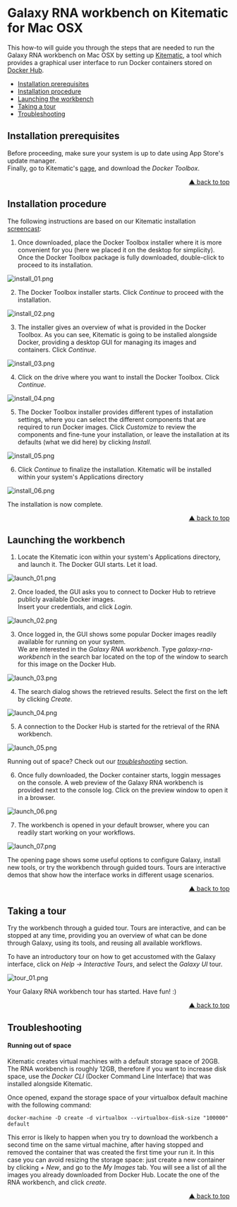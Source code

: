<div id="top"></div>

# Galaxy RNA workbench on Kitematic for Mac OSX

This how-to will guide you through the steps that are needed to run the Galaxy RNA workbench on Mac OSX by setting up [Kitematic](https://kitematic.com), a tool which provides a graphical user interface to run Docker containers stored on [Docker Hub](https://hub.docker.com/).

- [Installation prerequisites](#installation-prerequisites)
- [Installation procedure](#installation-procedure)
- [Launching the workbench](#launching-the-workbench)
- [Taking a tour](#taking-a-tour)
- [Troubleshooting](#troubleshooting)

## Installation prerequisites

Before proceeding, make sure your system is up to date using App Store's update manager.  
Finally, go to Kitematic's [page](https://kitematic.com/), and download the *Docker Toolbox*.
<p align="right"><a href="#top">&#x25B2; back to top</a></p>

## Installation procedure

The following instructions are based on our Kitematic installation [screencast](https://www.youtube.com/watch?v=ssnea4HXVfE):

1. Once downloaded, place the Docker Toolbox installer where it is more convenient for you (here we placed it on the desktop for simplicity). Once the Docker Toolbox package is fully downloaded, double-click to proceed to its installation.

  ![install_01.png](screenshots/kitematic/osx/install_01.png "Install the Docker Toolbox")

2. The Docker Toolbox installer starts. Click _Continue_ to proceed with the installation.

  ![install_02.png](screenshots/kitematic/osx/install_02.png "Installer starts")

3. The installer gives an overview of what is provided in the Docker Toolbox. As you can see, Kitematic is going to be installed alongside Docker, providing a desktop GUI for managing its images and containers. Click _Continue_.

  ![install_03.png](screenshots/kitematic/osx/install_03.png "Content")

4. Click on the drive where you want to install the Docker Toolbox. Click _Continue_.

  ![install_04.png](screenshots/kitematic/osx/install_04.png "Location")

5. The Docker Toolbox installer provides different types of installation settings, where you can select the different components that are required to run Docker images. Click _Customize_ to review the components and fine-tune your installation, or leave the installation at its defaults (what we did here) by clicking _Install_.

  ![install_05.png](screenshots/kitematic/osx/install_05.png "Customize")

6. Click _Continue_ to finalize the installation. Kitematic will be installed within your system's Applications directory

  ![install_06.png](screenshots/kitematic/osx/install_06.png "Manage")

The installation is now complete.
<p align="right"><a href="#top">&#x25B2; back to top</a></p>

## Launching the workbench

1. Locate the Kitematic icon within your system's Applications directory, and launch it. The Docker GUI starts. Let it load.

  ![launch_01.png](screenshots/kitematic/osx/launch_01.png "Docker GUI")

2. Once loaded, the GUI asks you to connect to Docker Hub to retrieve publicly available Docker images.  
  Insert your credentials, and click _Login_.

  ![launch_02.png](screenshots/kitematic/osx/launch_02.png "Docker Hub")

3. Once logged in, the GUI shows some popular Docker images readily available for running on your system.  
  We are interested in the _Galaxy RNA workbench_. Type _galaxy-rna-workbench_ in the search bar located on the top of the window to search for this image on the Docker Hub.

  ![launch_03.png](screenshots/kitematic/osx/launch_03.png "Search the galaxy-rna-workbench")

4. The search dialog shows the retrieved results. Select the first on the left by clicking _Create_.

  ![launch_04.png](screenshots/kitematic/osx/launch_04.png "Get the galaxy-rna-workbench")

5. A connection to the Docker Hub is started for the retrieval of the RNA workbench.

  ![launch_05.png](screenshots/kitematic/osx/launch_05.png "Downloading the workbench")

  Running out of space? Check out our [_troubleshooting_](#Running-out-of-space) section.

6. Once fully downloaded, the Docker container starts, loggin messages on the console. A web preview of the Galaxy RNA workbench is provided next to the console log. Click on the preview window to open it in a browser.

  ![launch_06.png](screenshots/kitematic/osx/launch_06.png "Docker container starts")

7. The workbench is opened in your default browser, where you can readily start working on your workflows.

  ![launch_07.png](screenshots/kitematic/osx/launch_07.png "Workbench opens in the browser")

The opening page shows some useful options to configure Galaxy, install new tools, or try the workbench through guided tours. Tours are interactive demos that show how the interface works in different usage scenarios.
<p align="right"><a href="#top">&#x25B2; back to top</a></p>

## Taking a tour

Try the workbench through a guided tour. Tours are interactive, and can be stopped at any time, providing you an overview of what can be done through Galaxy, using its tools, and reusing all available workflows.

To have an introductory tour on how to get accustomed with the Galaxy interface, click on _Help -> Interactive Tours_, and select the _Galaxy UI_ tour.

  ![tour_01.png](screenshots/kitematic/osx/tour_01.png "Introductory tour")

Your Galaxy RNA workbench tour has started. Have fun! :)
<p align="right"><a href="#top">&#x25B2; back to top</a></p>

## Troubleshooting

#### Running out of space

Kitematic creates virtual machines with a default storage space of 20GB. The RNA workbench is roughly 12GB, therefore if you want to increase disk space, use the *Docker CLI* (Docker Command Line Interface) that was installed alongside Kitematic.

Once opened, expand the storage space of your virtualbox default machine with the following command:
```
docker-machine -D create -d virtualbox --virtualbox-disk-size "100000" default
```
This error is likely to happen when you try to download the workbench a second time on the same virtual machine, after having stopped and removed the container that was created the first time your run it. In this case you can avoid resizing the storage space: just create a new container by clicking _+ New_, and go to the _My Images_ tab. You will see a list of all the images you already downloaded from Docker Hub. Locate the one of the RNA workbench, and click _create_.
<p align="right"><a href="#top">&#x25B2; back to top</a></p>

